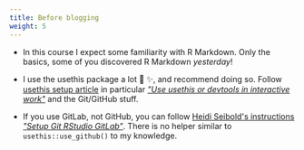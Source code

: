 ```yaml
---
title: Before blogging
weight: 5
---
```


* In this course I expect some familiarity with R Markdown. Only the basics, some of you discovered R Markdown _yesterday_!

* I use the usethis package a lot :robot: :sparkles:, and recommend doing so. Follow [usethis setup article](https://usethis.r-lib.org/articles/articles/usethis-setup.html) in particular [_"Use usethis or devtools in interactive work"_](https://usethis.r-lib.org/articles/articles/usethis-setup.html#use-usethis-or-devtools-in-interactive-work-1) and the Git/GitHub stuff.

* If you use GitLab, not GitHub, you can follow [Heidi Seibold's instructions _"Setup Git RStudio GitLab"_](https://gitlab.com/HeidiSeibold/setup-git-rstudio-gitlab). There is no helper similar to `usethis::use_github()` to my knowledge.